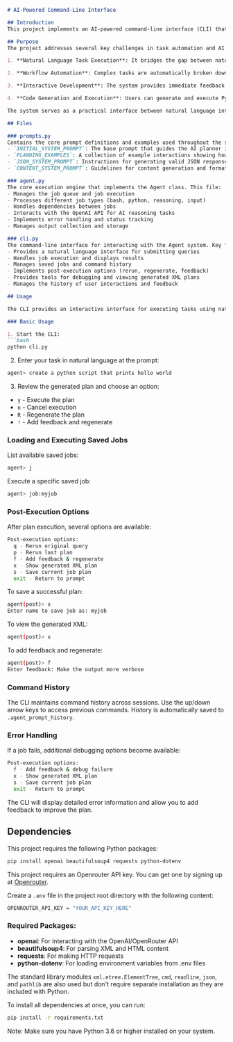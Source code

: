 ```markdown
# AI-Powered Command-Line Interface

## Introduction
This project implements an AI-powered command-line interface (CLI) that uses natural language to generate and execute complex task workflows. It combines OpenAI's language models with a flexible job execution system to break down user requests into actionable steps that can include Python code execution, shell commands, and AI reasoning tasks.

## Purpose
The project addresses several key challenges in task automation and AI interaction:

1. **Natural Language Task Execution**: It bridges the gap between natural language task descriptions and executable code by automatically generating structured action plans.

2. **Workflow Automation**: Complex tasks are automatically broken down into logical, executable steps with proper dependency management.

3. **Interactive Development**: The system provides immediate feedback and allows users to iterate on generated plans through an interactive CLI interface.

4. **Code Generation and Execution**: Users can generate and execute Python scripts and shell commands without directly writing code, while maintaining full visibility and control over the execution process.

The system serves as a practical interface between natural language intent and concrete computational tasks, making it easier for users to accomplish complex programming and automation tasks through conversation.

## Files

### prompts.py
Contains the core prompt definitions and examples used throughout the system. It defines:
- `INITIAL_SYSTEM_PROMPT`: The base prompt that guides the AI planner in generating XML action plans, including core principles, JSON usage guidelines, and data flow rules
- `PLANNING_EXAMPLES`: A collection of example interactions showing how to generate XML action plans for various tasks
- `JSON_SYSTEM_PROMPT`: Instructions for generating valid JSON responses
- `CONTENT_SYSTEM_PROMPT`: Guidelines for content generation and formatting

### agent.py 
The core execution engine that implements the Agent class. This file:
- Manages the job queue and job execution
- Processes different job types (bash, python, reasoning, input)
- Handles dependencies between jobs
- Interacts with the OpenAI API for AI reasoning tasks
- Implements error handling and status tracking
- Manages output collection and storage

### cli.py
The command-line interface for interacting with the Agent system. Key features:
- Provides a natural language interface for submitting queries
- Handles job execution and displays results
- Manages saved jobs and command history
- Implements post-execution options (rerun, regenerate, feedback)
- Provides tools for debugging and viewing generated XML plans
- Manages the history of user interactions and feedback

## Usage

The CLI provides an interactive interface for executing tasks using natural language. Here's how to use it:

### Basic Usage

1. Start the CLI:
```bash
python cli.py
```

2. Enter your task in natural language at the prompt:
```bash
agent> create a python script that prints hello world
```

3. Review the generated plan and choose an option:
- `y` - Execute the plan
- `n` - Cancel execution 
- `R` - Regenerate the plan
- `!` - Add feedback and regenerate

### Loading and Executing Saved Jobs

List available saved jobs:
```bash
agent> j
```

Execute a specific saved job:
```bash
agent> job:myjob
```

### Post-Execution Options

After plan execution, several options are available:

```bash
Post-execution options:
  q - Rerun original query
  p - Rerun last plan  
  f - Add feedback & regenerate
  x - Show generated XML plan
  s - Save current job plan
  exit - Return to prompt
```

To save a successful plan:
```bash
agent(post)> s
Enter name to save job as: myjob
```

To view the generated XML:
```bash
agent(post)> x
```

To add feedback and regenerate:
```bash
agent(post)> f
Enter feedback: Make the output more verbose
```

### Command History

The CLI maintains command history across sessions. Use the up/down arrow keys to access previous commands. History is automatically saved to `.agent_prompt_history`.

### Error Handling

If a job fails, additional debugging options become available:
```bash
Post-execution options:
  f - Add feedback & debug failure
  x - Show generated XML plan 
  s - Save current job plan
  exit - Return to prompt
```

The CLI will display detailed error information and allow you to add feedback to improve the plan.

## Dependencies

This project requires the following Python packages:

```bash
pip install openai beautifulsoup4 requests python-dotenv
```

This project requires an Openrouter API key. You can get one by signing up at [Openrouter](https://openrouter.ai/).

Create a `.env` file in the project root directory with the following content:

```bash
OPENROUTER_API_KEY = "YOUR_API_KEY_HERE"
```

### Required Packages:
- **openai**: For interacting with the OpenAI/OpenRouter API
- **beautifulsoup4**: For parsing XML and HTML content 
- **requests**: For making HTTP requests
- **python-dotenv**: For loading environment variables from .env files

The standard library modules `xml.etree.ElementTree`, `cmd`, `readline`, `json`, and `pathlib` are also used but don't require separate installation as they are included with Python.

To install all dependencies at once, you can run:

```bash
pip install -r requirements.txt
```

Note: Make sure you have Python 3.6 or higher installed on your system.
```